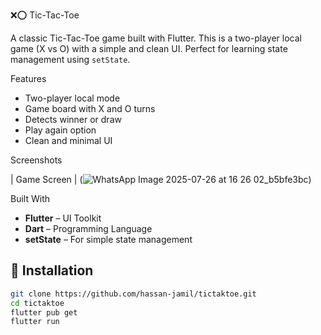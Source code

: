  ❌⭕️ Tic-Tac-Toe

A classic Tic-Tac-Toe game built with Flutter. This is a two-player local game (X vs O) with a simple and clean UI. Perfect for learning state management using `setState`.

Features

- Two-player local mode
- Game board with X and O turns
- Detects winner or draw
- Play again option
- Clean and minimal UI

Screenshots

| Game Screen | 
(![WhatsApp Image 2025-07-26 at 16 26 02_b5bfe3bc](https://github.com/user-attachments/assets/2e2c7732-7680-48e0-b6fd-7d293d862e8c))



Built With

- **Flutter** – UI Toolkit
- **Dart** – Programming Language
- **setState** – For simple state management

## 🔧 Installation

```bash
git clone https://github.com/hassan-jamil/tictaktoe.git
cd tictaktoe
flutter pub get
flutter run

